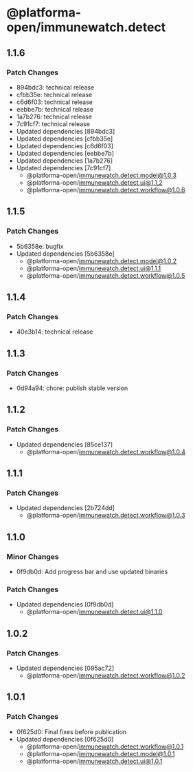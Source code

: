 # @platforma-open/immunewatch.detect

## 1.1.6

### Patch Changes

- 894bdc3: technical release
- cfbb35e: technical release
- c6d6f03: technical release
- eebbe7b: technical release
- 1a7b276: technical release
- 7c91cf7: technical release
- Updated dependencies [894bdc3]
- Updated dependencies [cfbb35e]
- Updated dependencies [c6d6f03]
- Updated dependencies [eebbe7b]
- Updated dependencies [1a7b276]
- Updated dependencies [7c91cf7]
  - @platforma-open/immunewatch.detect.model@1.0.3
  - @platforma-open/immunewatch.detect.ui@1.1.2
  - @platforma-open/immunewatch.detect.workflow@1.0.6

## 1.1.5

### Patch Changes

- 5b6358e: bugfix
- Updated dependencies [5b6358e]
  - @platforma-open/immunewatch.detect.model@1.0.2
  - @platforma-open/immunewatch.detect.ui@1.1.1
  - @platforma-open/immunewatch.detect.workflow@1.0.5

## 1.1.4

### Patch Changes

- 40e3b14: technical release

## 1.1.3

### Patch Changes

- 0d94a94: chore: publish stable version

## 1.1.2

### Patch Changes

- Updated dependencies [85ce137]
  - @platforma-open/immunewatch.detect.workflow@1.0.4

## 1.1.1

### Patch Changes

- Updated dependencies [2b724dd]
  - @platforma-open/immunewatch.detect.workflow@1.0.3

## 1.1.0

### Minor Changes

- 0f9db0d: Add progress bar and use updated binaries

### Patch Changes

- Updated dependencies [0f9db0d]
  - @platforma-open/immunewatch.detect.ui@1.1.0

## 1.0.2

### Patch Changes

- Updated dependencies [095ac72]
  - @platforma-open/immunewatch.detect.workflow@1.0.2

## 1.0.1

### Patch Changes

- 0f625d0: Final fixes before publication
- Updated dependencies [0f625d0]
  - @platforma-open/immunewatch.detect.workflow@1.0.1
  - @platforma-open/immunewatch.detect.model@1.0.1
  - @platforma-open/immunewatch.detect.ui@1.0.1

